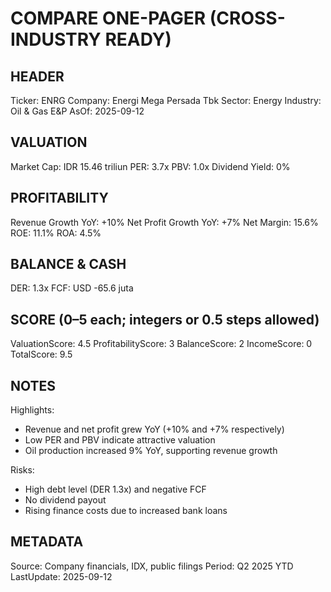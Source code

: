 # COMPARE ONE-PAGER (CROSS-INDUSTRY READY)

## HEADER
Ticker: ENRG
Company: Energi Mega Persada Tbk
Sector: Energy
Industry: Oil & Gas E&P
AsOf: 2025-09-12

## VALUATION
Market Cap: IDR 15.46 triliun
PER: 3.7x
PBV: 1.0x
Dividend Yield: 0%

## PROFITABILITY
Revenue Growth YoY: +10%
Net Profit Growth YoY: +7%
Net Margin: 15.6%
ROE: 11.1%
ROA: 4.5%

## BALANCE & CASH
DER: 1.3x
FCF: USD -65.6 juta

## SCORE (0–5 each; integers or 0.5 steps allowed)
ValuationScore: 4.5
ProfitabilityScore: 3
BalanceScore: 2
IncomeScore: 0
TotalScore: 9.5

## NOTES
Highlights:
- Revenue and net profit grew YoY (+10% and +7% respectively)
- Low PER and PBV indicate attractive valuation
- Oil production increased 9% YoY, supporting revenue growth

Risks:
- High debt level (DER 1.3x) and negative FCF
- No dividend payout
- Rising finance costs due to increased bank loans

## METADATA
Source: Company financials, IDX, public filings
Period: Q2 2025 YTD
LastUpdate: 2025-09-12